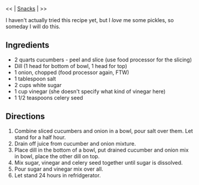 <div id="wikitext">

<span class="trail"> <span class="wikitrail">\<\< |
[Snacks](http://wiki.tamouse.org?n=Recipes.Snacks?action=print)
| \>\></span></span>

I haven't actually tried this recipe yet, but I *love* me some pickles,
so someday I will do this.

<div class="vspace">

</div>

Ingredients
-----------

-   2 quarts cucumbers - peel and slice (use food processor for the
    slicing)
-   Dill (1 head for bottom of bowl, 1 head for top)
-   1 onion, chopped (food processor again, FTW)
-   1 tablespoon salt
-   2 cups white sugar
-   1 cup vinegar (she doesn't specify what kind of vinegar here)
-   1 1/2 teaspoons celery seed

<div class="vspace">

</div>

Directions
----------

1.  Combine sliced cucumbers and onion in a bowl, pour salt over them.
    Let stand for a half hour.
2.  Drain off juice from cucumber and onion mixture.
3.  Place dill in the bottom of a bowl, put drained cucumber and onion
    mix in bowl, place the other dill on top.
4.  Mix sugar, vinegar and celery seed together until sugar is
    dissolved.
5.  Pour sugar and vinegar mix over all.
6.  Let stand 24 hours in refridgerator.

<div class="vspace">

</div>

</div>
